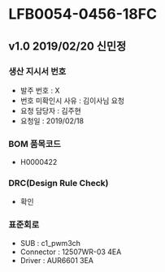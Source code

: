# LFB0054-0456-18FC

## v1.0 2019/02/20 신민정

### 생산 지시서 번호
* 발주 번호 : X
* 번호 미확인시 사유 : 김이사님 요청
* 요청 담당자 : 김주현
* 요청일 : 2019/02/18

###  BOM 품목코드
* H0000422

### DRC(Design Rule Check)
* 확인

### 표준회로
* SUB : c1_pwm3ch
* Connector : 12507WR-03 4EA
* Driver : AUR6601 3EA

